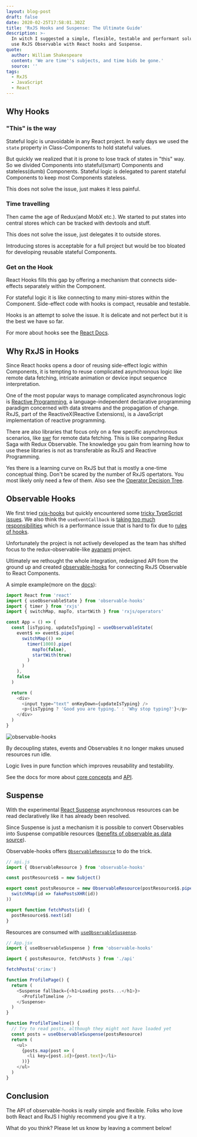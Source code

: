 ```yaml
---
layout: blog-post
draft: false
date: 2020-02-25T17:58:01.302Z
title: 'RxJS Hooks and Suspense: The Ultimate Guide'
description: >-
  In witch I suggested a simple, flexible, testable and performant solution to
  use RxJS Observable with React hooks and Suspense.
quote:
  author: William Shakespeare
  content: 'We are time''s subjects, and time bids be gone.'
  source: ''
tags:
  - RxJS
  - JavaScript
  - React
---
```

## Why Hooks

### "This" is the way

Stateful logic is unavoidable in any React project. In early days we used the `state` property in Class-Components to hold stateful values.

But quickly we realized that it is prone to lose track of states in "this" way. So we divided Components into stateful(smart) Components and stateless(dumb) Components. Stateful logic is delegated to parent stateful Components to keep most Components stateless.

This does not solve the issue, just makes it less painful.

### Time travelling

Then came the age of Redux(and MobX etc.). We started to put states into central stores which can be tracked with devtools and stuff.

This does not solve the issue, just delegates it to outside stores.

Introducing stores is acceptable for a full project but would be too bloated for developing reusable stateful Components.

### Get on the Hook

React Hooks fills this gap by offering a mechanism that connects side-effects separately within the Component.

For stateful logic it is like connecting to many mini-stores within the Component. Side-effect code with hooks is compact, reusable and testable.

Hooks is an attempt to solve the issue. It is delicate and not perfect but it is the best we have so far.

For more about hooks see the [React Docs](https://reactjs.org/docs/hooks-intro.html).

## Why RxJS in Hooks

Since React hooks opens a door of reusing side-effect logic within Components, it is tempting to reuse complicated asynchronous logic like remote data fetching, intricate animation or device input sequence interpretation.

One of the most popular ways to manage complicated asynchronous logic is [Reactive Programming](https://en.wikipedia.org/wiki/Reactive_programming), a language-independent declarative programming paradigm concerned with data streams and the propagation of change. RxJS, part of the ReactiveX(Reactive Extensions), is a JavaScript implementation of reactive programming.

There are also libraries that focus only on a few specific asynchronous scenarios, like [swr](https://github.com/zeit/swr) for remote data fetching. This is like comparing Redux Saga with Redux Observable. The knowledge you gain from learning how to use these libraries is not as transferable as RxJS and Reactive Programming.

Yes there is a learning curve on RxJS but that is mostly a one-time conceptual thing. Don't be scared by the number of RxJS opertators. You most likely only need a few of them. Also see the [Operator Decision Tree](https://rxjs-dev.firebaseapp.com/operator-decision-tree).

## Observable Hooks

We first tried [rxjs-hooks](https://github.com/LeetCode-OpenSource/rxjs-hooks) but quickly encountered some [tricky TypeScript issues](https://github.com/LeetCode-OpenSource/rxjs-hooks/issues/60). We also think the `useEventCallback` is [taking too much responsibilities](https://github.com/LeetCode-OpenSource/rxjs-hooks/blob/505d71901a9ca7827472d750455d44e5bc3d9f48/src/use-event-callback.ts#L77-L80) which is a performance issue that is hard to fix due to [rules of hooks](https://reactjs.org/docs/hooks-rules.html#only-call-hooks-at-the-top-level).

Unfortunately the project is not actively developed as the team has shifted focus to the redux-observable-like [ayanami](https://github.com/LeetCode-OpenSource/ayanami) project. 

Ultimately we rethought the whole integration, redesigned API from the ground up and created [observable-hooks](https://observable-hooks.js.org) for connecting RxJS Observable to React Components.

A simple example(more on the [docs](https://observable-hooks.js.org/examples/#conditional-rendering-vanilla-javascript)):

```javascript
import React from 'react'
import { useObservableState } from 'observable-hooks'
import { timer } from 'rxjs'
import { switchMap, mapTo, startWith } from 'rxjs/operators'

const App = () => {
  const [isTyping, updateIsTyping] = useObservableState(
    event$ => event$.pipe(
      switchMap(() =>
        timer(1000).pipe(
          mapTo(false),
          startWith(true)
        )
      )
    ),
    false
  )

  return (
    <div>
      <input type="text" onKeyDown={updateIsTyping} />
      <p>{isTyping ? 'Good you are typing.' : 'Why stop typing?'}</p>
    </div>
  )
}
```

![observable-hooks](https://github.com/crimx/observable-hooks/raw/master/observable-hooks.png?raw=true)

By decoupling states, events and Observables it no longer makes unused resources run idle.

Logic lives in pure function which improves reusability and testability.

See the docs for more about [core concepts](https://observable-hooks.js.org/guide/core-concepts.html) and [API](https://observable-hooks.js.org/api/).

## Suspense

With the experimental [React Suspense](https://reactjs.org/docs/concurrent-mode-suspense.html) asynchronous resources can be read declaratively like it has already been resolved.

Since Suspense is just a mechanism it is possible to convert Observables into Suspense compatible resources ([benefits of observable as data source](https://observable-hooks.js.org/guide/render-as-you-fetch-suspense.html#benefits-of-observable-as-data-source)).

Observable-hooks offers [`ObservableResource`](https://observable-hooks.js.org/api/suspense.html#observableresource) to do the trick.

```javascript
// api.js
import { ObservableResource } from 'observable-hooks'

const postResource$$ = new Subject()

export const postsResource = new ObservableResource(postResource$$.pipe(
  switchMap(id => fakePostsXHR(id))
))

export function fetchPosts(id) {
  postResource$$.next(id)
}
```

Resources are consumed with [`useObservableSuspense`](https://observable-hooks.js.org/api/suspense.html#useobservablesuspense).

```javascript
// App.jsx
import { useObservableSuspense } from 'observable-hooks'

import { postsResource, fetchPosts } from './api'

fetchPosts('crimx')

function ProfilePage() {
  return (
    <Suspense fallback={<h1>Loading posts...</h1>}>
      <ProfileTimeline />
    </Suspense>
  )
}

function ProfileTimeline() {
  // Try to read posts, although they might not have loaded yet
  const posts = useObservableSuspense(postsResource)
  return (
    <ul>
      {posts.map(post => (
        <li key={post.id}>{post.text}</li>
      ))}
    </ul>
  )
}
```

## Conclusion

The API of observable-hooks is really simple and flexible. Folks who love both React and RxJS I highly recommend you give it a try.

What do you think? Please let us know by leaving a comment below!
